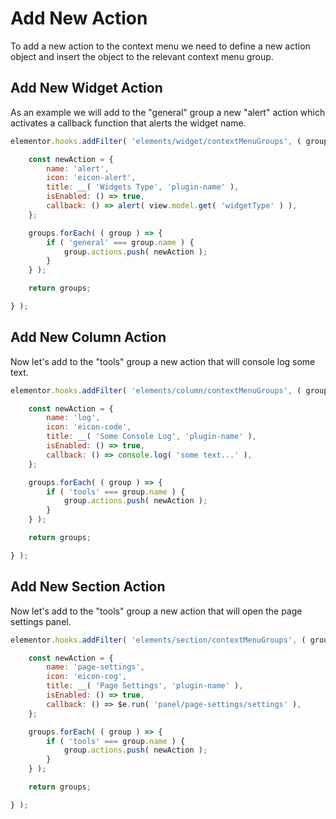 # Add New Action

To add a new action to the context menu we need to define a new action object and insert the object to the relevant context menu group.

## Add New Widget Action

As an example we will add to the "general" group a new "alert" action which activates a callback function that alerts the widget name.

```js {1}
elementor.hooks.addFilter( 'elements/widget/contextMenuGroups', ( groups, view ) => {

	const newAction = {
		name: 'alert',
		icon: 'eicon-alert',
		title: __( 'Widgets Type', 'plugin-name' ),
		isEnabled: () => true,
		callback: () => alert( view.model.get( 'widgetType' ) ),
	};

	groups.forEach( ( group ) => {
		if ( 'general' === group.name ) {
			group.actions.push( newAction );
		}
	} );

	return groups;

} );
```

## Add New Column Action

Now let's add to the "tools" group a new action that will console log some text.

```js {1}
elementor.hooks.addFilter( 'elements/column/contextMenuGroups', ( groups, view ) => {

	const newAction = {
		name: 'log',
		icon: 'eicon-code',
		title: __( 'Some Console Log', 'plugin-name' ),
		isEnabled: () => true,
		callback: () => console.log( 'some text...' ),
	};

	groups.forEach( ( group ) => {
		if ( 'tools' === group.name ) {
			group.actions.push( newAction );
		}
	} );

	return groups;

} );
```

## Add New Section Action

Now let's add to the "tools" group a new action that will open the page settings panel.

```js {1}
elementor.hooks.addFilter( 'elements/section/contextMenuGroups', ( groups, view ) => {

	const newAction = {
		name: 'page-settings',
		icon: 'eicon-cog',
		title: __( 'Page Settings', 'plugin-name' ),
		isEnabled: () => true,
		callback: () => $e.run( 'panel/page-settings/settings' ),
	};

	groups.forEach( ( group ) => {
		if ( 'tools' === group.name ) {
			group.actions.push( newAction );
		}
	} );

	return groups;

} );
```
